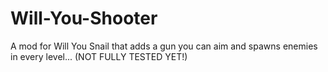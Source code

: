 # Will-You-Shooter
A mod for Will You Snail that adds a gun you can aim and spawns enemies in every level... (NOT FULLY TESTED YET!)
